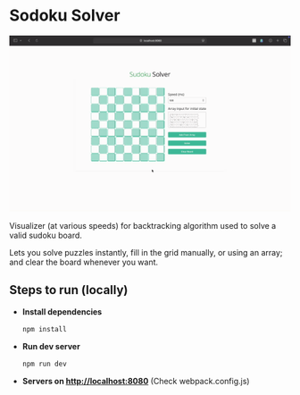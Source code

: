 # Sodoku Solver

![demo-gif](https://github.com/garvit-exe/sudokuSolver/blob/c073d0caf184c17cc742b0bbd2525713d72e2bee/public/Screen%2520Recording%25202024-10-28%2520at%252021-VEED.gif)

Visualizer (at various speeds) for backtracking algorithm used to solve a valid
sudoku board.

Lets you solve puzzles instantly, fill in the grid manually, or using an array;
and clear the board whenever you want.

## Steps to run (locally)

- **Install dependencies**

    ```bash
    npm install
    ```

- **Run dev server**

    ```bash
    npm run dev
    ```

- **Servers on <http://localhost:8080>** (Check webpack.config.js)

